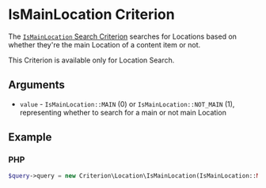 # IsMainLocation Criterion

The [`IsMainLocation` Search Criterion](../../api/php_api/php_api_reference/classes/Ibexa-Contracts-Core-Repository-Values-Content-Query-Criterion-LanguageCode.html)
searches for Locations based on whether they're the main Location of a content item or not.

This Criterion is available only for Location Search.

## Arguments

- `value` - `IsMainLocation::MAIN` (0) or `IsMainLocation::NOT_MAIN` (1),
representing whether to search for a main or not main Location

## Example

### PHP

``` php
$query->query = new Criterion\Location\IsMainLocation(IsMainLocation::MAIN);
```
